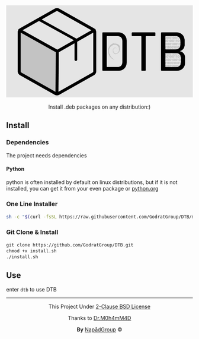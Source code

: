 <div align="center">
  
![Logo](/logo/DTB-logo.jpg)

Install .deb packages on any distribution:)
  
</div>

## Install

### Dependencies

The project needs dependencies

#### Python
python is often installed by default on linux distributions, but if it is not installed, you can get it from your even package or [python.org](https://python.org)

### One Line Installer
```bash
sh -c "$(curl -fsSL https://raw.githubusercontent.com/GodratGroup/DTB/main/install.sh)"
```
### Git Clone & Install

```
git clone https://github.com/GodratGroup/DTB.git
chmod +x install.sh
./install.sh
```

## Use

enter `dtb` to use DTB

<div align="center">
  
---

This Project Under [2-Clause BSD License](https://opensource.org/licenses/BSD-2-Clause)

Thanks to [Dr.M0h4mM4D](https://github.com/DrM0h4MM4d)

**By** [NapādGroup](https://github.com/NapadGroup) &copy;

